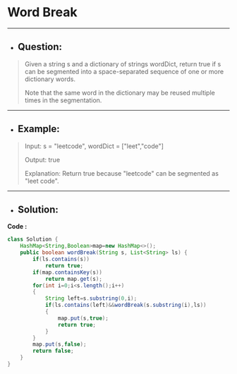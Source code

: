 # Word Break
---
- ## Question:
> Given a string s and a dictionary of strings wordDict, return true if s can be segmented into a space-separated sequence of one or more dictionary words.
> 
> Note that the same word in the dictionary may be reused multiple times in the segmentation.
---
- ## Example:
> Input: s = "leetcode", wordDict = ["leet","code"]
> 
> Output: true
> 
> Explanation: Return true because "leetcode" can be segmented as "leet code".
---
- ## Solution:
**Code :**
```java
class Solution {
    HashMap<String,Boolean>map=new HashMap<>();
    public boolean wordBreak(String s, List<String> ls) {
        if(ls.contains(s))
            return true;
        if(map.containsKey(s))
            return map.get(s);
        for(int i=0;i<s.length();i++)
        {
            String left=s.substring(0,i);
            if(ls.contains(left)&&wordBreak(s.substring(i),ls))
            {
                map.put(s,true);
                return true;
            }
        }
        map.put(s,false);
        return false;
    }
}
